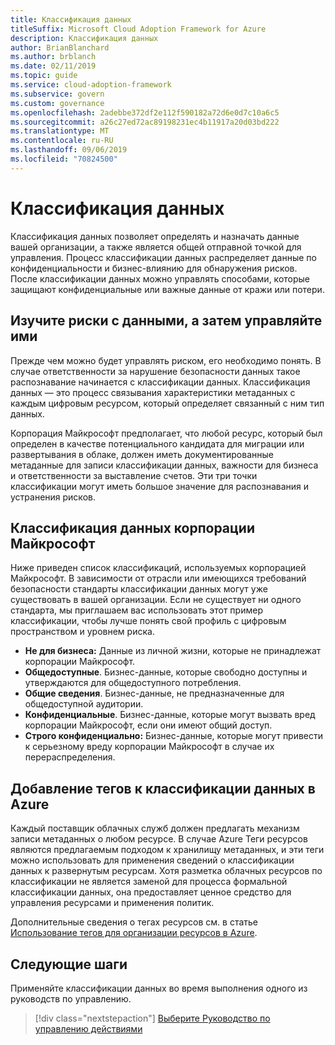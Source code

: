 ```yaml
---
title: Классификация данных
titleSuffix: Microsoft Cloud Adoption Framework for Azure
description: Классификация данных
author: BrianBlanchard
ms.author: brblanch
ms.date: 02/11/2019
ms.topic: guide
ms.service: cloud-adoption-framework
ms.subservice: govern
ms.custom: governance
ms.openlocfilehash: 2adebbe372df2e112f590182a72d6e0d7c10a6c5
ms.sourcegitcommit: a26c27ed72ac89198231ec4b11917a20d03bd222
ms.translationtype: MT
ms.contentlocale: ru-RU
ms.lasthandoff: 09/06/2019
ms.locfileid: "70824500"
---
```

<!-- markdownlint-disable MD026 -->

# <a name="what-is-data-classification"></a>Классификация данных

Классификация данных позволяет определять и назначать данные вашей организации, а также является общей отправной точкой для управления. Процесс классификации данных распределяет данные по конфиденциальности и бизнес-влиянию для обнаружения рисков. После классификации данных можно управлять способами, которые защищают конфиденциальные или важные данные от кражи или потери.

## <a name="understand-data-risks-then-manage-them"></a>Изучите риски с данными, а затем управляйте ими

Прежде чем можно будет управлять риском, его необходимо понять. В случае ответственности за нарушение безопасности данных такое распознавание начинается с классификации данных. Классификация данных — это процесс связывания характеристики метаданных с каждым цифровым ресурсом, который определяет связанный с ним тип данных.

Корпорация Майкрософт предполагает, что любой ресурс, который был определен в качестве потенциального кандидата для миграции или развертывания в облаке, должен иметь документированные метаданные для записи классификации данных, важности для бизнеса и ответственности за выставление счетов. Эти три точки классификации могут иметь большое значение для распознавания и устранения рисков.

## <a name="microsofts-data-classification"></a>Классификация данных корпорации Майкрософт

Ниже приведен список классификаций, используемых корпорацией Майкрософт. В зависимости от отрасли или имеющихся требований безопасности стандарты классификации данных могут уже существовать в вашей организации. Если не существует ни одного стандарта, мы приглашаем вас использовать этот пример классификации, чтобы лучше понять свой профиль с цифровым пространством и уровнем риска.

- **Не для бизнеса:** Данные из личной жизни, которые не принадлежат корпорации Майкрософт.
- **Общедоступные**. Бизнес-данные, которые свободно доступны и утверждаются для общедоступного потребления.
- **Общие сведения**. Бизнес-данные, не предназначенные для общедоступной аудитории.
- **Конфиденциальные**. Бизнес-данные, которые могут вызвать вред корпорации Майкрософт, если они имеют общий доступ.
- **Строго конфиденциально:** Бизнес-данные, которые могут привести к серьезному вреду корпорации Майкрософт в случае их перераспределения.

## <a name="tagging-data-classification-in-azure"></a>Добавление тегов к классификации данных в Azure

Каждый поставщик облачных служб должен предлагать механизм записи метаданных о любом ресурсе. В случае Azure Теги ресурсов являются предлагаемым подходом к хранилищу метаданных, и эти теги можно использовать для применения сведений о классификации данных к развернутым ресурсам. Хотя разметка облачных ресурсов по классификации не является заменой для процесса формальной классификации данных, она предоставляет ценное средство для управления ресурсами и применения политик.

Дополнительные сведения о тегах ресурсов см. в статье [Использование тегов для организации ресурсов в Azure](/azure/azure-resource-manager/resource-group-using-tags).

## <a name="next-steps"></a>Следующие шаги

Применяйте классификации данных во время выполнения одного из руководств по управлению.

> [!div class="nextstepaction"]
> [Выберите Руководство по управлению действиями](../journeys/index.md)
